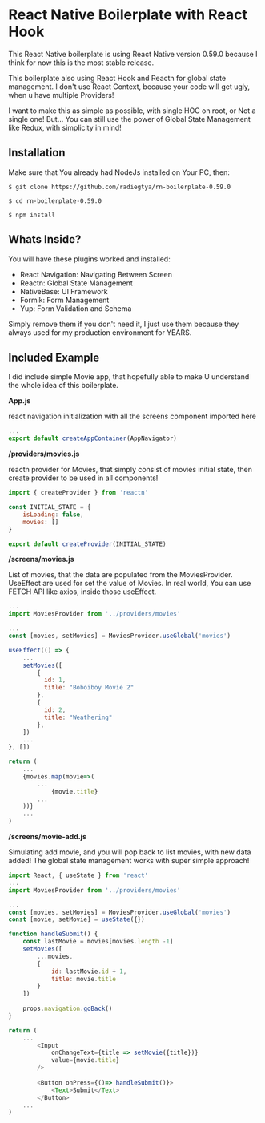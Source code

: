 # React Native Boilerplate with React Hook

This React Native boilerplate is using React Native version 0.59.0 because I think for now this is the most stable release. 

This boilerplate also using React Hook and Reactn for global state management. I don't use React Context, because your code will get ugly, when u have multiple Providers! 

I want to make this as simple as possible, with single HOC on root, or Not a single one! But... You can still use the power of Global State Management like Redux, with simplicity in mind!

## Installation

Make sure that You already had NodeJs installed on Your PC, then:

```
$ git clone https://github.com/radiegtya/rn-boilerplate-0.59.0

$ cd rn-boilerplate-0.59.0

$ npm install
```

## Whats Inside?

You will have these plugins worked and installed:

- React Navigation: Navigating Between Screen
- Reactn: Global State Management
- NativeBase: UI Framework
- Formik: Form Management
- Yup: Form Validation and Schema

Simply remove them if you don't need it, I just use them because they always used for my production environment for YEARS. 

## Included Example

I did include simple Movie app, that hopefully able to make U understand the whole idea of this boilerplate.

**App.js**

react navigation initialization with all the screens component imported here

```javascript
...
export default createAppContainer(AppNavigator)

```

**/providers/movies.js**

reactn provider for Movies, that simply consist of movies initial state, then create provider to be used in all components!

```javascript
import { createProvider } from 'reactn'

const INITIAL_STATE = {
    isLoading: false,
    movies: []
}

export default createProvider(INITIAL_STATE)
```

**/screens/movies.js**

List of movies, that the data are populated from the MoviesProvider. UseEffect are used for set the value of Movies. In real world, You can use FETCH API like axios, inside those useEffect.

```javascript
...
import MoviesProvider from '../providers/movies'

...
const [movies, setMovies] = MoviesProvider.useGlobal('movies')

useEffect(() => { 
    ...
    setMovies([    
        {
          id: 1,
          title: "Boboiboy Movie 2"
        },
        {
          id: 2,
          title: "Weathering"
        },
    ]) 
    ...
}, [])  

return (
    ...
    {movies.map(movie=>(              
        ...
            {movie.title} 
        ...
    ))}   
    ...
)

```

**/screens/movie-add.js**

Simulating add movie, and you will pop back to list movies, with new data added! The global state management works with super simple approach!

```javascript
import React, { useState } from 'react'
...
import MoviesProvider from '../providers/movies'

...
const [movies, setMovies] = MoviesProvider.useGlobal('movies')
const [movie, setMovie] = useState({})

function handleSubmit() {
    const lastMovie = movies[movies.length -1]
    setMovies([
        ...movies,
        {
            id: lastMovie.id + 1,
            title: movie.title
        }
    ])
    
    props.navigation.goBack()        
}

return (
    ...
        <Input 
            onChangeText={title => setMovie({title})}
            value={movie.title}
        />
        
        <Button onPress={()=> handleSubmit()}>
            <Text>Submit</Text>
        </Button>
    ...
)
```